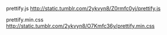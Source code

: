 prettify.js
http://static.tumblr.com/2ykvyn8/Z0rmfc0yj/prettify.js

prettify.min.css
http://static.tumblr.com/2ykvyn8/O7Kmfc36y/prettify.min.css
